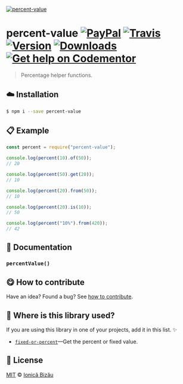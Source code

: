
[![percent-value](http://i.imgur.com/aDuRzA9.png)](#)

# percent-value [![PayPal](https://img.shields.io/badge/%24-paypal-f39c12.svg)][paypal-donations] [![Travis](https://img.shields.io/travis/IonicaBizau/percent-value.svg)](https://travis-ci.org/IonicaBizau/percent-value/) [![Version](https://img.shields.io/npm/v/percent-value.svg)](https://www.npmjs.com/package/percent-value) [![Downloads](https://img.shields.io/npm/dt/percent-value.svg)](https://www.npmjs.com/package/percent-value) [![Get help on Codementor](https://cdn.codementor.io/badges/get_help_github.svg)](https://www.codementor.io/johnnyb?utm_source=github&utm_medium=button&utm_term=johnnyb&utm_campaign=github)

> Percentage helper functions.

## :cloud: Installation

```sh
$ npm i --save percent-value
```


## :clipboard: Example



```js
const percent = require("percent-value");

console.log(percent(10).of(50));
// 20

console.log(percent(50).get(20));
// 10

console.log(percent(20).from(50));
// 10

console.log(percent(20).is(10));
// 50

console.log(percent("10%").from(420));
// 42
```

## :memo: Documentation


### `percentValue()`



## :yum: How to contribute
Have an idea? Found a bug? See [how to contribute][contributing].

## :dizzy: Where is this library used?
If you are using this library in one of your projects, add it in this list. :sparkles:


 - [`fixed-or-percent`](https://github.com/IonicaBizau/fixed-or-percent#readme)—Get the percent or fixed value.

## :scroll: License

[MIT][license] © [Ionică Bizău][website]

[paypal-donations]: https://www.paypal.com/cgi-bin/webscr?cmd=_s-xclick&hosted_button_id=RVXDDLKKLQRJW
[donate-now]: http://i.imgur.com/6cMbHOC.png

[license]: http://showalicense.com/?fullname=Ionic%C4%83%20Biz%C4%83u%20%3Cbizauionica%40gmail.com%3E%20(http%3A%2F%2Fionicabizau.net)&year=2016#license-mit
[website]: http://ionicabizau.net
[contributing]: /CONTRIBUTING.md
[docs]: /DOCUMENTATION.md
